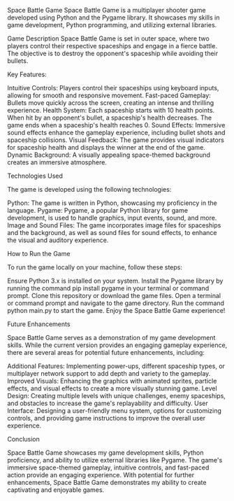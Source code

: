 Space Battle Game
Space Battle Game is a multiplayer shooter game developed using Python and the Pygame library. It showcases my skills in game development, Python programming, and utilizing external libraries.

Game Description
Space Battle Game is set in outer space, where two players control their respective spaceships and engage in a fierce battle. The objective is to destroy the opponent's spaceship while avoiding their bullets.

Key Features:

Intuitive Controls: Players control their spaceships using keyboard inputs, allowing for smooth and responsive movement.
Fast-paced Gameplay: Bullets move quickly across the screen, creating an intense and thrilling experience.
Health System: Each spaceship starts with 10 health points. When hit by an opponent's bullet, a spaceship's health decreases. The game ends when a spaceship's health reaches 0.
Sound Effects: Immersive sound effects enhance the gameplay experience, including bullet shots and spaceship collisions.
Visual Feedback: The game provides visual indicators for spaceship health and displays the winner at the end of the game.
Dynamic Background: A visually appealing space-themed background creates an immersive atmosphere.

Technologies Used

The game is developed using the following technologies:

Python: The game is written in Python, showcasing my proficiency in the language.
Pygame: Pygame, a popular Python library for game development, is used to handle graphics, input events, sound, and more.
Image and Sound Files: The game incorporates image files for spaceships and the background, as well as sound files for sound effects, to enhance the visual and auditory experience.

How to Run the Game

To run the game locally on your machine, follow these steps:

Ensure Python 3.x is installed on your system.
Install the Pygame library by running the command pip install pygame in your terminal or command prompt.
Clone this repository or download the game files.
Open a terminal or command prompt and navigate to the game directory.
Run the command python main.py to start the game.
Enjoy the Space Battle Game experience!

Future Enhancements

Space Battle Game serves as a demonstration of my game development skills. While the current version provides an engaging gameplay experience, there are several areas for potential future enhancements, including:

Additional Features: Implementing power-ups, different spaceship types, or multiplayer network support to add depth and variety to the gameplay.
Improved Visuals: Enhancing the graphics with animated sprites, particle effects, and visual effects to create a more visually stunning game.
Level Design: Creating multiple levels with unique challenges, enemy spaceships, and obstacles to increase the game's replayability and difficulty.
User Interface: Designing a user-friendly menu system, options for customizing controls, and providing game instructions to improve the overall user experience.

Conclusion

Space Battle Game showcases my game development skills, Python proficiency, and ability to utilize external libraries like Pygame. The game's immersive space-themed gameplay, intuitive controls, and fast-paced action provide an engaging experience. With potential for further enhancements, Space Battle Game demonstrates my ability to create captivating and enjoyable games.

